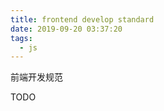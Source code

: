 ```yaml
---
title: frontend develop standard
date: 2019-09-20 03:37:20
tags:
  - js
---
```


前端开发规范

<!--more-->

TODO
